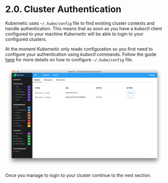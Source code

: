 # 2.0. Cluster Authentication

Kubernetic uses `~/.kube/config` file to find existing cluster contexts and handle authentication. This means that as soon as you have a _kubectl_ client configured to your machine _Kubernetic_ will be able to login to your configured clusters.

At the moment _Kubernetic_ only reads configuration so you first need to configure your authentication using _kubectl_ commands. Follow the guide [here](http://kubernetes.io/docs/user-guide/kubeconfig-file/) for more details on how to configure `~/.kube/config` file.

![](.gitbook/assets/screen-shot-2016-08-29-at-10.41.56-am.png)

Once you manage to login to your cluster continue to the next section.

